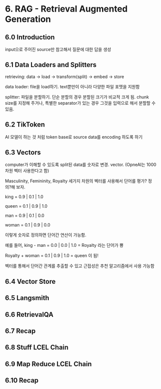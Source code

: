 # 6. RAG - Retrieval Augmented Generation
## 6.0 Introduction
input으로 주어진 source만 참고해서 질문에 대한 답을 생성
## 6.1 Data Loaders and Splitters
retrieving: data -> load -> transform(split) -> embed -> store

data loader: file을 load하기. text뿐만이 아니라 다양한 파일 포맷을 지원함

splitter: 파일을 분할하기. 단순 분할의 경우 분할된 크기가 비교적 크게 됨. chunk size를 지정해 주거나, 특별한 separator가 있는 경우 그것을 입력으로 해서 분할할 수 있음.
## 6.2 TikToken
AI 모델이 하는 것 처럼 token base로 source data를 encoding 하도록 하기
## 6.3 Vectors
computer가 이해할 수 있도록 split된 data를 숫자로 변경. vector. (OpneAI는 1000차원 벡터 사용한다고 함)

Masculinity, Femininity, Royalty 세가지 차원의 벡터를 사용해서 단어를 평가? 정의?해 보자.

king = 0.9 | 0.1 | 1.0

queen = 0.1 | 0.9 | 1.0

man = 0.9 | 0.1 | 0.0

woman = 0.1 | 0.9 | 0.0

이렇게 숫자로 정의하면 단어간 연산이 가능함.

예를 들어, king - man = 0.0 | 0.0 | 1.0 = Royalty 라는 단어가 뿅

Royalty + woman = 0.1 | 0.9 | 1.0 = queen 이 됨!

벡터를 통해서 단어간 관계를 추출할 수 있고 근접성은 추천 알고리즘에서 사용 가능함

## 6.4 Vector Store
## 6.5 Langsmith
## 6.6 RetrievalQA
## 6.7 Recap
## 6.8 Stuff LCEL Chain
## 6.9 Map Reduce LCEL Chain
## 6.10 Recap
